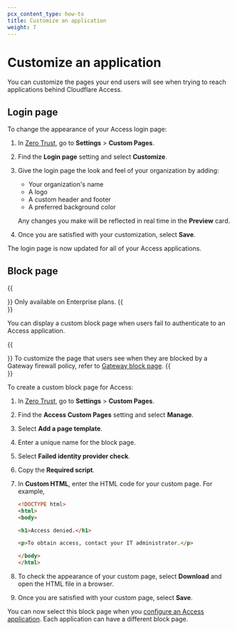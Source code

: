 ```yaml
---
pcx_content_type: how-to
title: Customize an application
weight: 7
---
```


# Customize an application

You can customize the pages your end users will see when trying to reach applications behind Cloudflare Access.

## Login page

To change the appearance of your Access login page:

1. In [Zero Trust](https://one.dash.cloudflare.com/), go to **Settings** > **Custom Pages**.
2. Find the **Login page** setting and select **Customize**.
3. Give the login page the look and feel of your organization by adding:
    - Your organization's name
    - A logo
    - A custom header and footer
    - A preferred background color

    Any changes you make will be reflected in real time in the **Preview** card.

4. Once you are satisfied with your customization, select **Save**.

The login page is now updated for all of your Access applications.

## Block page

{{<Aside type="note">}}
Only available on Enterprise plans.
{{</Aside>}}

You can display a custom block page when users fail to authenticate to an Access application.

{{<Aside type="note">}}
To customize the page that users see when they are blocked by a Gateway firewall policy, refer to [Gateway block page](/cloudflare-one/policies/gateway/configuring-block-page/).
{{</Aside>}}

To create a custom block page for Access:

1. In [Zero Trust](https://one.dash.cloudflare.com/), go to **Settings** > **Custom Pages**.
2. Find the **Access Custom Pages** setting and select **Manage**.
3. Select **Add a page template**.
4. Enter a unique name for the block page.
5. Select **Failed identity provider check**.
6. Copy the **Required script**.
7. In **Custom HTML**, enter the HTML code for your custom page. For example,

    ```html
    <!DOCTYPE html>
    <html>
    <body>

    <h1>Access denied.</h1>

    <p>To obtain access, contact your IT administrator.</p>

    </body>
    </html>
    ```

8. To check the appearance of your custom page, select **Download** and open the HTML file in a browser.
9. Once you are satisfied with your custom page, select **Save**.

You can now select this block page when you [configure an Access application](/cloudflare-one/applications/configure-apps/). Each application can have a different block page.
